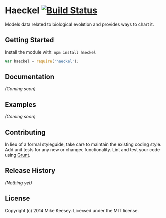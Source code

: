 # Haeckel [![Build Status](https://secure.travis-ci.org/keesey/haeckel.png?branch=master)](http://travis-ci.org/keesey/haeckel)

Models data related to biological evolution and provides ways to chart it.

## Getting Started
Install the module with: `npm install haeckel`

```javascript
var haeckel = require('haeckel');
```

## Documentation
_(Coming soon)_

## Examples
_(Coming soon)_

## Contributing
In lieu of a formal styleguide, take care to maintain the existing coding style. Add unit tests for any new or changed functionality. Lint and test your code using [Grunt](http://gruntjs.com/).

## Release History
_(Nothing yet)_

## License
Copyright (c) 2014 Mike Keesey. Licensed under the MIT license.

